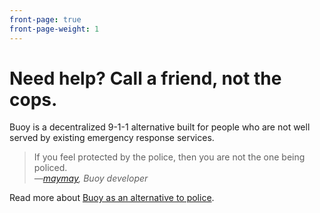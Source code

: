 ```yaml
---
front-page: true
front-page-weight: 1
---
```


# Need help? Call a friend, not the cops.

Buoy is a decentralized 9-1-1 alternative built for people who are not well served by existing emergency response services.

> If you feel protected by the police, then you are not the one being policed.  
> <cite>&mdash;[maymay](https://maymay.net/), Buoy developer</cite>

Read more about [Buoy as an alternative to police](https://github.com/betterangels/better-angels/wiki/Buoy-as-an-alternative-to-police-and-EMS).
